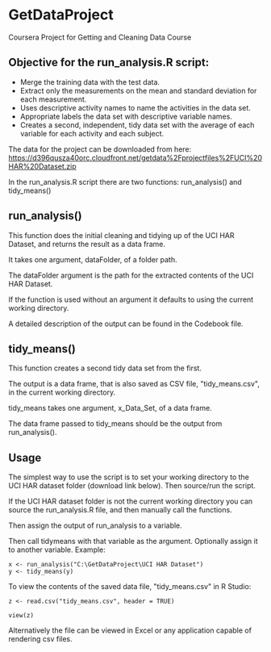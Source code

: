 # GetDataProject
Coursera Project for Getting and Cleaning Data Course


## Objective for the run_analysis.R script:
- Merge the training data with the test data.
- Extract only the measurements on the mean and standard deviation for each measurement.
- Uses descriptive activity names to name the activities in the data set.
- Appropriate labels the data set with descriptive variable names.
- Creates a second, independent, tidy data set with the average of each variable for each activity and each subject.

The data for the project can be downloaded from here: 
https://d396qusza40orc.cloudfront.net/getdata%2Fprojectfiles%2FUCI%20HAR%20Dataset.zip

In the run_analysis.R script there are two functions: run_analysis() and tidy_means()

## run_analysis() 
This function does the initial cleaning and tidying up of the UCI HAR Dataset, and returns the result as a data frame.

It takes one argument, dataFolder, of a folder path. 

The dataFolder argument is the path for the extracted contents of the UCI HAR Dataset.

If the function is used without an argument it defaults to using the current working directory.

A detailed description of the output can be found in the Codebook file.


## tidy_means() 
This function creates a second tidy data set from the first.

The output is a data frame, that is also saved as CSV file, "tidy_means.csv", in the current working directory.

tidy_means takes one argument, x_Data_Set, of a data frame.

The data frame passed to tidy_means should be the output from run_analysis().


## Usage
The simplest way to use the script is to set your working directory to the UCI HAR dataset folder (download link below).
Then source/run the script.


If the UCI HAR dataset folder is not the current working directory you can source the run_analysis.R file, and then manually call the functions.

Then assign the output of run_analysis to a variable.

Then call tidymeans with that variable as the argument. Optionally assign it to another variable.
Example:

    x <- run_analysis("C:\GetDataProject\UCI HAR Dataset")
    y <- tidy_means(y)


To view the contents of the saved data file, "tidy_means.csv" in R Studio:
  
    z <- read.csv("tidy_means.csv", header = TRUE)
  
    view(z)
  
Alternatively the file can be viewed in Excel or any application capable of rendering csv files.
